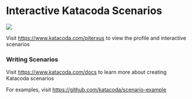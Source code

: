 # Interactive Katacoda Scenarios

[![](http://shields.katacoda.com/katacoda/piterxus/count.svg)](https://www.katacoda.com/piterxus "Get your profile on Katacoda.com")

Visit https://www.katacoda.com/piterxus to view the profile and interactive scenarios

### Writing Scenarios
Visit https://www.katacoda.com/docs to learn more about creating Katacoda scenarios

For examples, visit https://github.com/katacoda/scenario-example
